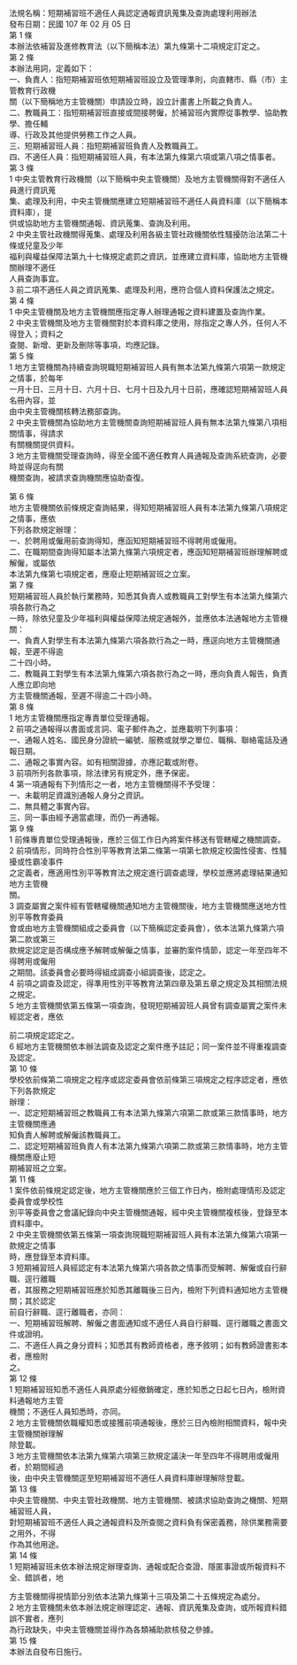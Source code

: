 法規名稱：短期補習班不適任人員認定通報資訊蒐集及查詢處理利用辦法  
發布日期：民國 107 年 02 月 05 日  
第 1 條  
本辦法依補習及進修教育法（以下簡稱本法）第九條第十二項規定訂定之。  
第 2 條  
本辦法用詞，定義如下：  
一、負責人：指短期補習班依短期補習班設立及管理準則，向直轄市、縣（市）主管教育行政機  
關（以下簡稱地方主管機關）申請設立時，設立計畫書上所載之負責人。  
二、教職員工：指短期補習班直接或間接聘僱，於補習班內實際從事教學、協助教學、擔任輔  
導、行政及其他提供勞務工作之人員。  
三、短期補習班人員：指短期補習班負責人及教職員工。  
四、不適任人員：指短期補習班人員，有本法第九條第六項或第八項之情事者。  
第 3 條  
1 中央主管教育行政機關（以下簡稱中央主管機關）及地方主管機關得對不適任人員進行資訊蒐  
集、處理及利用，中央主管機關應建立短期補習班不適任人員資料庫（以下簡稱本資料庫），提  
供或協助地方主管機關通報、資訊蒐集、查詢及利用。  
2 中央主管社政機關得蒐集、處理及利用各級主管社政機關依性騷擾防治法第二十條或兒童及少年  
福利與權益保障法第九十七條規定處罰之資訊，並應建立資料庫，協助地方主管機關辦理不適任  
人員查詢事宜。  
3 前二項不適任人員之資訊蒐集、處理及利用，應符合個人資料保護法之規定。  
第 4 條  
1 中央主管機關及地方主管機關應指定專人辦理通報之資料建置及查詢作業。  
2 中央主管機關及地方主管機關對於本資料庫之使用，除指定之專人外，任何人不得登入；資料之  
查閱、新增、更新及刪除等事項，均應記錄。  
第 5 條  
1 地方主管機關為持續查詢現職短期補習班人員有無本法第九條第六項第一款規定之情事，於每年  
一月十日、三月十日、六月十日、七月十日及九月十日前，應確認短期補習班人員名冊內容，並  
由中央主管機關核轉法務部查詢。  
2 中央主管機關為協助地方主管機關查詢短期補習班人員有無本法第九條第八項相關情事，得請求  
有關機關提供資料。  
3 地方主管機關受理查詢時，得至全國不適任教育人員通報及查詢系統查詢，必要時並得逕向有關  
機關查詢，被請求查詢機關應協助查復。  


第 6 條  
地方主管機關依前條規定查詢結果，得知短期補習班人員有本法第九條第八項規定之情事，應依  
下列各款規定辦理：  
一、於聘用或僱用前查詢得知，應函知短期補習班不得聘用或僱用。  
二、在職期間查詢得知屬本法第九條第六項規定者，應函知短期補習班辦理解聘或解僱，或屬依  
本法第九條第七項規定者，應廢止短期補習班之立案。  
第 7 條  
短期補習班人員於執行業務時，知悉其負責人或教職員工對學生有本法第九條第六項各款行為之  
一時，除依兒童及少年福利與權益保障法規定通報外，並應依本法通報地方主管機關：  
一、負責人對學生有本法第九條第六項各款行為之一時，應逕向地方主管機關通報，至遲不得逾  
二十四小時。  
二、教職員工對學生有本法第九條第六項各款行為之一時，應向負責人報告，負責人應立即向地  
方主管機關通報，至遲不得逾二十四小時。  
第 8 條  
1 地方主管機關應指定專責單位受理通報。  
2 前項之通報得以書面或言詞、電子郵件為之，並應載明下列事項：  
一、通報人姓名、國民身分證統一編號、服務或就學之單位、職稱、聯絡電話及通報日期。  
二、通報之事實內容。如有相關證據，亦應記載或附卷。  
3 前項所列各款事項，除法律另有規定外，應予保密。  
4 第一項通報有下列情形之一者，地方主管機關得不予受理：  
一、未載明足資識別通報人身分之資訊。  
二、無具體之事實內容。  
三、同一事由經予適當處理，而仍一再通報。  
第 9 條  
1 前條專責單位受理通報後，應於三個工作日內將案件移送有管轄權之機關調查。  
2 前項情形，同時符合性別平等教育法第二條第一項第七款規定校園性侵害、性騷擾或性霸凌事件  
之定義者，應適用性別平等教育法之規定進行調查處理，學校並應將處理結果通知地方主管機  
關。  
3 調查屬實之案件經有管轄權機關通知地方主管機關後，地方主管機關應送地方性別平等教育委員  
會或由地方主管機關組成之委員會（以下簡稱認定委員會），依本法第九條第六項第二款或第三  
款規定認定是否構成應予解聘或解僱之情事，並審酌案件情節，認定一年至四年不得聘用或僱用  
之期間。該委員會必要時得組成調查小組調查後，認定之。  
4 前項之調查及認定，得準用性別平等教育法第四章及第五章之規定及其相關法規之規定。  
5 地方主管機關依第五條第一項查詢，發現短期補習班人員曾有調查屬實之案件未經認定者，應依  


前二項規定認定之。  
6 經地方主管機關依本辦法調查及認定之案件應予註記；同一案件並不得重複調查及認定。  
第 10 條  
學校依前條第二項規定之程序或認定委員會依前條第三項規定之程序認定者，應依下列各款規定  
辦理：  
一、認定短期補習班之教職員工有本法第九條第六項第二款或第三款情事時，地方主管機關應通  
知負責人解聘或解僱該教職員工。  
二、認定短期補習班負責人有本法第九條第六項第二款或第三款情事時，地方主管機關應廢止短  
期補習班之立案。  
第 11 條  
1 案件依前條規定認定後，地方主管機關應於三個工作日內，檢附處理情形及認定委員會或學校性  
別平等委員會之會議紀錄向中央主管機關通報，經中央主管機關複核後，登錄至本資料庫中。  
2 中央主管機關依第五條第一項查詢現職短期補習班人員有本法第九條第六項第一款規定之情事  
時，應登錄至本資料庫。  
3 短期補習班人員經認定有本法第九條第六項各款之情事而受解聘、解僱或自行辭職、逕行離職  
者，其服務之短期補習班應於知悉其離職後三日內，檢附下列資料通知地方主管機關；其於認定  
前自行辭職、逕行離職者，亦同：  
一、短期補習班解聘、解僱之書面通知或不適任人員自行辭職、逕行離職之書面文件或證明。  
二、不適任人員之身分資料；知悉其有教師資格者，應予敘明；如有教師證書影本者，應檢附  
之。  
第 12 條  
1 短期補習班知悉不適任人員原處分經撤銷確定，應於知悉之日起七日內，檢附資料通報地方主管  
機關；不適任人員知悉時，亦同。  
2 地方主管機關依職權知悉或接獲前項通報後，應於三日內檢附相關資料，報中央主管機關辦理解  
除登載。  
3 地方主管機關依本法第九條第六項第三款規定議決一年至四年不得聘用或僱用者，於期間經過  
後，由中央主管機關逕至短期補習班不適任人員資料庫辦理解除登載。  
第 13 條  
中央主管機關、中央主管社政機關、地方主管機關、被請求協助查詢之機關、短期補習班人員，  
對短期補習班不適任人員之通報資料及所查閱之資料負有保密義務，除供業務需要之用外，不得  
作為其他用途。  
第 14 條  
1 短期補習班未依本辦法規定辦理查詢、通報或配合查證、隱匿事證或所報資料不全、錯誤者，地  


方主管機關得視情節分別依本法第九條第十三項及第二十五條規定為處分。  
2 地方主管機關未依本辦法規定辦理認定、通報、資訊蒐集及查詢，或所報資料錯誤不實者，應列  
為行政缺失，中央主管機關並得作為各類補助款核發之參據。  
第 15 條  
本辦法自發布日施行。  



